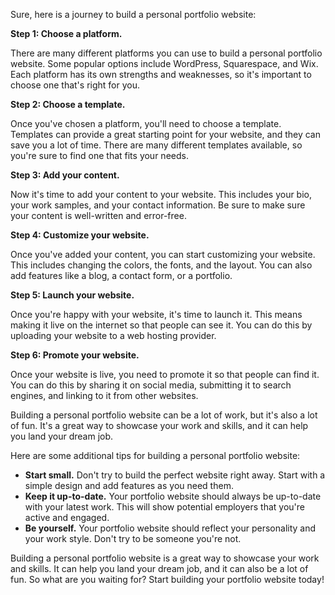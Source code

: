 Sure, here is a journey to build a personal portfolio website:

**Step 1: Choose a platform.**

There are many different platforms you can use to build a personal portfolio website. Some popular options include WordPress, Squarespace, and Wix. Each platform has its own strengths and weaknesses, so it's important to choose one that's right for you.

**Step 2: Choose a template.**

Once you've chosen a platform, you'll need to choose a template. Templates can provide a great starting point for your website, and they can save you a lot of time. There are many different templates available, so you're sure to find one that fits your needs.

**Step 3: Add your content.**

Now it's time to add your content to your website. This includes your bio, your work samples, and your contact information. Be sure to make sure your content is well-written and error-free.

**Step 4: Customize your website.**

Once you've added your content, you can start customizing your website. This includes changing the colors, the fonts, and the layout. You can also add features like a blog, a contact form, or a portfolio.

**Step 5: Launch your website.**

Once you're happy with your website, it's time to launch it. This means making it live on the internet so that people can see it. You can do this by uploading your website to a web hosting provider.

**Step 6: Promote your website.**

Once your website is live, you need to promote it so that people can find it. You can do this by sharing it on social media, submitting it to search engines, and linking to it from other websites.

Building a personal portfolio website can be a lot of work, but it's also a lot of fun. It's a great way to showcase your work and skills, and it can help you land your dream job.

Here are some additional tips for building a personal portfolio website:

* **Start small.** Don't try to build the perfect website right away. Start with a simple design and add features as you need them.
* **Keep it up-to-date.** Your portfolio website should always be up-to-date with your latest work. This will show potential employers that you're active and engaged.
* **Be yourself.** Your portfolio website should reflect your personality and your work style. Don't try to be someone you're not.

Building a personal portfolio website is a great way to showcase your work and skills. It can help you land your dream job, and it can also be a lot of fun. So what are you waiting for? Start building your portfolio website today!
